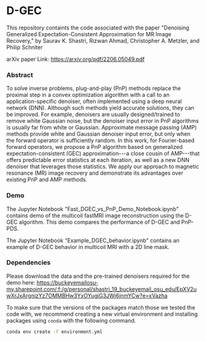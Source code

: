 # D-GEC

This repository containts the code associated with the paper "Denoising Generalized Expectation-Consistent Approximation for MR Image Recovery," by Saurav K. Shastri, Rizwan Ahmad, Christopher A. Metzler, and Philip Schniter

arXiv paper Link: https://arxiv.org/pdf/2206.05049.pdf

### Abstract

To solve inverse problems, plug-and-play (PnP) methods replace the proximal step in a convex optimization algorithm with a call to an application-specific denoiser, often implemented using a deep neural network (DNN).  Although such methods yield accurate solutions, they can be improved.  For example, denoisers are usually designed/trained to remove white Gaussian noise, but the denoiser input error in PnP algorithms is usually far from white or Gaussian.  Approximate message passing (AMP) methods provide white and Gaussian denoiser input error, but only when the forward operator is sufficiently random.  In this work, for Fourier-based forward operators, we propose a PnP algorithm based on generalized expectation-consistent (GEC) approximation---a close cousin of AMP---that offers predictable error statistics at each iteration, as well as a new DNN denoiser that leverages those statistics.  We apply our approach to magnetic resonance (MR) image recovery and demonstrate its advantages over existing PnP and AMP methods. 

### Demo
The Jupyter Notebook "Fast_DGEC_vs_PnP_Demo_Notebook.ipynb" contains demo of the multicoil fastMRI image reconstruction using the D-GEC algorithm. This demo compares the performance of D-GEC and PnP-PDS. 

The Jupyter Notebook "Example_DGEC_behavior.ipynb" contains an example of D-GEC behavior in multicoil MRI with a 2D line mask.

### Dependencies

Please download the data and the pre-trained denoisers required for the demo here: https://buckeyemailosu-my.sharepoint.com/:f:/g/personal/shastri_19_buckeyemail_osu_edu/EpXV2uwXrJxArgnizYz7OMMBHw3YxOYugjG3JWj6jnmYCw?e=xVazha

To make sure that the versions of the packages match those we tested the code with, we recommend creating a new virtual environment and installing packages using `conda` with the following command.

```bash
conda env create -f environment.yml
```


